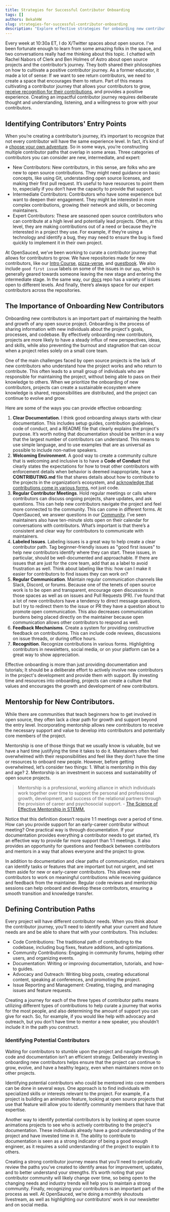 ```yaml
---
title: Strategies for Successful Contributor Onboarding
tags: []
authors: BekahHW
slug: strategies-for-successful-contributor-onboarding
description: "Explore effective strategies for onboarding new contributors in open source projects. Learn how to create a welcoming environment, provide mentorship, and recognize diverse contributions to foster a thriving open source community."
---
```


Every week at 10:30a ET, I do X/Twitter spaces about open source. I’ve been fortunate enough to learn from some amazing folks in the space, and two conversations really had me thinking about this topic. I chatted with Rachel Nabors of Clerk and Ben Holmes of Astro about open source projects and the contributor’s journey. They both shared their philosophies on how to cultivate a positive contributor journey. As a former educator, it made a lot of sense: If we want to see return contributors, we need to create a space that encourages them to return. Part of this means cultivating a contributor journey that allows your contributors to grow, [receive recognition for their contributions](https://opensauced.pizza/blog/the-need-for-recognition-in-open-source), and provides a positive experience. Creating an impactful contributor journey requires deliberate thought and understanding, listening, and a willingness to grow with your contributors.

<!-- truncate -->


## Identifying Contributors' Entry Points
When you’re creating a contributor’s journey, it’s important to recognize that not every contributor will have the same experience level. In fact, it’s kind of a [choose your own adventure](https://dev.to/opensauced/choose-your-own-adventure-in-open-source-paths-to-success-167p). So in some ways, you’re constructing multiple contributor paths that overlap in some areas. Three categories of contributors you can consider are new, intermediate, and expert:

- New Contributors: New contributors, in this sense, are folks who are new to open source contributions. They might need guidance on basic concepts, like using Git, understanding open source licenses, and making their first pull request. It’s useful to have resources to point them to, especially if you don’t have the capacity to provide that support.
- Intermediate Contributors: Contributors who have some experience but want to deepen their engagement. They might be interested in more complex contributions, growing their network and skills, or becoming maintainers. 
- Expert Contributors: These are seasoned open source contributors who can contribute at a high level and potentially lead projects. Often, at this level, they are making contributions out of a need or because they’re interested in a project they use. For example, if they’re using a technology and identify a bug, they may need to ensure the bug is fixed quickly to implement it in their own project.

At OpenSauced, we’ve been working to curate a contributor journey that allows for contributors to grow. We have repositories made for new contributors, like our [Intro Course](https://github.com/open-sauced/intro), [pizza-verse](https://github.com/open-sauced/docs), and [guestbook](https://github.com/open-sauced/guestbook). We also include `good first issue` labels on some of the issues in our `app`, which is generally geared towards someone leaving the new stage and entering the intermediate stage. In the same way, our [docs](https://github.com/open-sauced/docs) repo has a variety of issues open to different levels. And finally, there’s always space for our expert contributors across the repositories.

## The Importance of Onboarding New Contributors

Onboarding new contributors is an important part of maintaining the health and growth of any open source project. Onboarding is the process of sharing information with new individuals about the project's goals, processes, and codebase. By effectively onboarding new contributors, projects are more likely to have a steady influx of new perspectives, ideas, and skills, while also preventing the burnout and stagnation that can occur when a project relies solely on a small core team.

One of the main challenges faced by open source projects is the lack of new contributors who understand how the project works and who return to contribute. This often leads to a small group of individuals who are responsible for maintaining the project, without being able to pass on their knowledge to others. When we prioritize the onboarding of new contributors, projects can create a sustainable ecosystem where knowledge is shared, responsibilities are distributed, and the project can continue to evolve and grow.

Here are some of the ways you can provide effective onboarding:


1. **Clear Documentation**. I think good onboarding always starts with clear documentation. This includes setup guides, contribution guidelines, code of conduct, and a README file that clearly explains the project's purpose. It’s worth noting that documentation should be written in a way that the largest number of contributors can understand. This means to use simple language, and to use examples that are as universal as possible to include non-native speakers.
2. **Welcoming Environment**. A good way to create a community culture that is welcoming and inclusive is to have a **Code of Conduct** that clearly states the expectations for how to treat other contributors with enforcement details when behavior is deemed inappropriate, have a **CONTRIBUTING.md** file that shares details about how to contribute to the projects in the organization’s ecosystem, and  [acknowledge that contributions come in various forms](https://dev.to/opensauced/how-to-contribute-to-open-source-without-knowing-how-to-code-a-guide-with-project-suggestions-59e5), not just code.
3. **Regular Contributor Meetings**. Hold regular meetings or calls where contributors can discuss ongoing projects, share updates, and ask questions.
This can help new contributors navigate the project and feel more connected to the community. This can come in different forms. At OpenSauced, we answer questions in our [Community](https://github.com/orgs/open-sauced/discussions/1). I’ve seen maintainers also have ten-minute slots open on their calendar for conversations with contributors. What’s important is that there’s a consistent and clear way for contributors to communicate with maintainers.
4. **Labeled Issues**. Labeling issues is a great way to help create a clear contributor path. Tag beginner-friendly issues as "good first issues" to help new contributors identify where they can start. These issues, in particular, should be  well-documented and approachable. If there are issues that are just for the core team, add that as a label to avoid frustration as well. Think about labeling like this: how can I make it easier for contributors to find issues they can work on? 
5. **Regular Communication**. Maintain regular communication channels like Slack, Discord, or forums. Because one of the tenets of open source work is to be open and transparent, encourage open discussions in those spaces as well as on issues and Pull Requests (PR). I’ve found that a lot of new contributors have a tendency to direct message questions, but I try to redirect them to the issue or PR they have a question about to promote open communication. This also decreases communication burdens being placed directly on the maintainer because open communication allows other contributors to respond as well.
6. **Feedback Mechanisms**. Create a system for providing constructive feedback on contributions. This can include code reviews, discussions on issue threads, or during office hours.
7. **Recognition**. Recognize contributions in various forms. Highlighting contributors in newsletters, social media, or on your platform can be a great way to show appreciation.

Effective onboarding is more than just providing documentation and tutorials; It should be a deliberate effort to actively involve new contributors in the project's development and provide them with support. By investing time and resources into onboarding, projects can create a culture that values and encourages the growth and development of new contributors.

## Mentorship for New Contributors.

While there are communities that teach beginners how to get involved in open source, they often lack a clear path for growth and support beyond the entry level. Incorporating mentorship allows new contributors to receive the necessary support and value to develop into contributors and potentially core members of the project.

Mentorship is one of those things that we usually know is valuable, but we have a hard time justifying the time it takes to do it. Maintainers often feel overwhelmed with their responsibilities and feel like they don’t have the time or resources to onboard new people. However, before getting overwhelmed, let’s consider two things: 1. What is mentorship in this day and age? 2. Mentorship is an investment in success and sustainability of open source projects.

> Mentorship is a professional, working alliance in which individuals work together over time to support the personal and professional growth, development, and success of the relational partners through the provision of career and psychosocial support. - [The Science of Effective Mentorship in STEMM.](https://www.ncbi.nlm.nih.gov/books/NBK552775/)

Notice that this definition doesn’t require 1:1 meetings over a period of time. How can you provide support for an early-career contributor without meeting? One practical way is through documentation. If your documentation provides everything a contributor needs to get started, it’s an effective way to provide far more support than 1:1 meetings. It also provides an opportunity for questions and feedback between contributors and mentors in a way that allows everyone and the project to grow. 

In addition to documentation and clear paths of communication, maintainers can identify tasks or features that are important but not urgent, and set them aside for new or early-career contributors. This allows new contributors to work on meaningful contributions while receiving guidance and feedback from the maintainer. Regular code reviews and mentorship sessions can help onboard and develop these contributors, ensuring a smooth transition and knowledge transfer.

## Defining Contribution Paths

Every project will have different contributor needs. When you think about the contributor journey, you’ll need to identify what your current and future needs are and be able to share that with your contributors. This includes:

- Code Contributions: The traditional path of contributing to the codebase, including bug fixes, feature additions, and optimizations.
- Community Contributions: Engaging in community forums, helping other users, and organizing events.
- Documentation: Writing or improving documentation, tutorials, and how-to guides.
- Advocacy and Outreach: Writing blog posts, creating educational content, speaking at conferences, and promoting the project.
- Issue Reporting and Management: Creating, triaging, and managing issues and feature requests.

Creating a journey for each of the three types of contributor paths means utilizing different types of contributions to help curate a journey that works for the most people, and also determining the amount of support you can give for each. So, for example, if you would like help with advocacy and outreach, but you don’t have time to mentor a new speaker, you shouldn’t include it in the path you construct. 

### Identifying Potential Contributors

Waiting for contributors to stumble upon the project and navigate through code and documentation isn’t an efficient strategy. Deliberately investing in onboarding new contributors helps ensure that the project can continue to grow, evolve, and have a healthy legacy, even when maintainers move on to other projects.

Identifying potential contributors who could be mentored into core members can be done in several ways. One approach is to find individuals with specialized skills or interests relevant to the project. For example, if a project is building an animation feature, looking at open source projects that use that feature will allow you to identify community members that have that expertise.

Another way to identify potential contributors is by looking at open source animations projects to see who is actively contributing to the project's documentation. These individuals already have a good understanding of the project and have invested time in it. The ability to contribute to documentation is seen as a strong indicator of being a good enough engineer, as it requires a solid understanding of the project to explain it to others.

Creating a strong contributor journey means that you’ll need to periodically review the paths you’ve created to identify areas for improvement, updates, and to better understand your strengths. It’s worth noting that your contributor community will likely change over time, so being open to the changing needs and industry trends will help you to maintain a strong community. Finally, recognizing your contributors is an important part of the process as well. At OpenSauced, we’re doing a monthly shoutouts livestream, as well as highlighting our contributors' work in our newsletter and on social media. 
